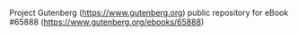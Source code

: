 Project Gutenberg (https://www.gutenberg.org) public repository for
eBook #65888 (https://www.gutenberg.org/ebooks/65888)
